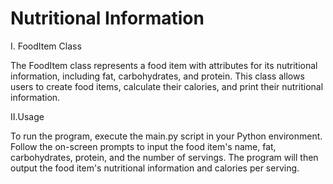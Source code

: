 # Nutritional Information

I. FoodItem Class

The FoodItem class represents a food item with attributes for its nutritional information, including fat, carbohydrates, and protein. This class allows users to create food items, calculate their calories, and print their nutritional information.

II.Usage

To run the program, execute the main.py script in your Python environment. Follow the on-screen prompts to input the food item's name, fat, carbohydrates, protein, and the number of servings. The program will then output the food item's nutritional information and calories per serving.
